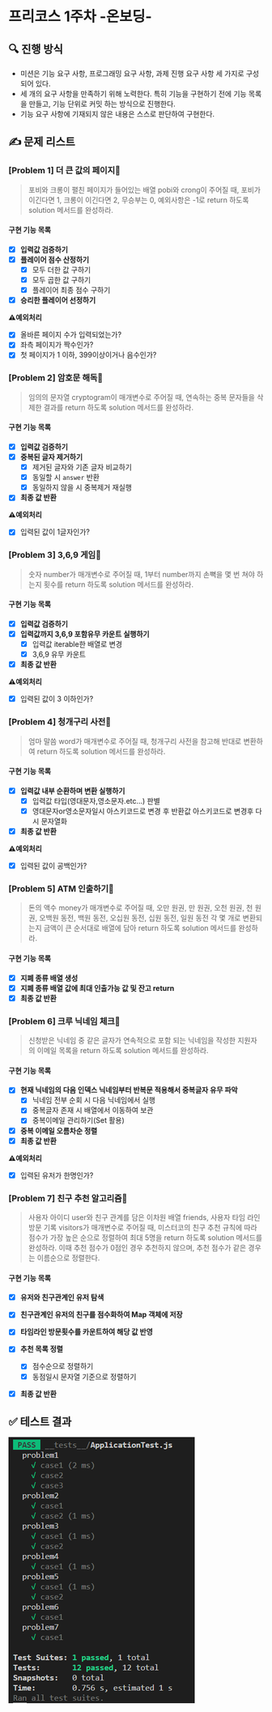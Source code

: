 # 프리코스 1주차 -온보딩-
## 🔍 진행 방식
* 미션은 기능 요구 사항, 프로그래밍 요구 사항, 과제 진행 요구 사항 세 가지로 구성되어 있다.
* 세 개의 요구 사항을 만족하기 위해 노력한다. 특히 기능을 구현하기 전에 기능 목록을 만들고, 기능 단위로 커밋 하는 방식으로 진행한다.
* 기능 요구 사항에 기재되지 않은 내용은 스스로 판단하여 구현한다.

## ✍ 문제 리스트
### [Problem 1] 더 큰 값의 페이지📖
> 포비와 크롱이 펼친 페이지가 들어있는 배열 pobi와 crong이 주어질 때, 포비가 이긴다면 1, 크롱이 이긴다면 2, 무승부는 0, 예외사항은 -1로 return 하도록 solution 메서드를 완성하라.

#### 구현 기능 목록
 * [x] **입력값 검증하기** 
 * [x] **플레이어 점수 산정하기**
    * [x] 모두 더한 값 구하기
    * [x] 모두 곱한 값 구하기
    * [x] 플레이어 최종 점수 구하기
 * [x] **승리한 플레이어 선정하기**

**⚠예외처리**

* [x] 올바른 페이지 수가 입력되었는가?
* [x] 좌측 페이지가 짝수인가?
* [x] 첫 페이지가 1 이하, 399이상이거나 음수인가?

### [Problem 2] 암호문 해독📜
> 임의의 문자열 cryptogram이 매개변수로 주어질 때, 연속하는 중복 문자들을 삭제한 결과를 return 하도록 solution 메서드를 완성하라.

#### 구현 기능 목록
 * [x] **입력값 검증하기** 
 * [x] **중복된 글자 제거하기**
    * [x] 제거된 글자와 기존 글자 비교하기
    * [x] 동일할 시 `answer` 반환
    * [x] 동일하지 않을 시 중복제거 재실행
 * [x] **최종 값 반환**

**⚠예외처리**
  * [x] 입력된 값이 1글자인가?

### [Problem 3] 3,6,9 게임👏
> 숫자 number가 매개변수로 주어질 때, 1부터 number까지 손뼉을 몇 번 쳐야 하는지 횟수를 return 하도록 solution 메서드를 완성하라.

#### 구현 기능 목록
 * [x] **입력값 검증하기** 
 * [x] **입력값까지 3,6,9 포함유무 카운트 실행하기**
    * [x] 입력값 iterable한 배열로 변경
    * [x] 3,6,9 유무 카운트
 * [x] **최종 값 반환**

**⚠예외처리**
  * [x] 입력된 값이 3 이하인가?

### [Problem 4] 청개구리 사전🐸
> 엄마 말씀 word가 매개변수로 주어질 때, 청개구리 사전을 참고해 반대로 변환하여 return 하도록 solution 메서드를 완성하라.

#### 구현 기능 목록
 * [x] **입력값 내부 순환하며 변환 실행하기**
    * [x] 입력값 타입(영대문자,영소문자.etc...) 판별
    * [x] 영대문자or영소문자일시 아스키코드로 변경 후 반환값 아스키코드로 변경후 다시 문자열화
 * [x] **최종 값 반환**
 
**⚠예외처리**
  * [x] 입력된 값이 공백인가?

### [Problem 5] ATM 인출하기🏦
> 돈의 액수 money가 매개변수로 주어질 때, 오만 원권, 만 원권, 오천 원권, 천 원권, 오백원 동전, 백원 동전, 오십원 동전, 십원 동전, 일원 동전 각 몇 개로 변환되는지 금액이 큰 순서대로 배열에 담아 return 하도록 solution 메서드를 완성하라.

#### 구현 기능 목록
 * [x] **지폐 종류 배열 생성**
 * [x] **지폐 종류 배열 값에 최대 인출가능 값 및 잔고 return**
 * [x] **최종 값 반환**

### [Problem 6] 크루 닉네임 체크🤲
> 신청받은 닉네임 중 같은 글자가 연속적으로 포함 되는 닉네임을 작성한 지원자의 이메일 목록을 return 하도록 solution 메서드를 완성하라.

#### 구현 기능 목록
 * [x] **현재 닉네임의 다음 인덱스 닉네임부터 반복문 적용해서 중복글자 유무 파악**
    * [x] 닉네임 전부 순회 시 다음 닉네임에서 실행
    * [x] 중복글자 존재 시 배열에서 이동하여 보관
    * [x] 중복이메일 관리하기(Set 활용)
 * [x] **중복 이메일 오름차순 정렬**
 * [x] **최종 값 반환**

**⚠예외처리**
  * [x] 입력된 유저가 한명인가?

### [Problem 7] 친구 추천 알고리즘👬
> 사용자 아이디 user와 친구 관계를 담은 이차원 배열 friends, 사용자 타임 라인 방문 기록 visitors가 매개변수로 주어질 때, 미스터코의 친구 추천 규칙에 따라 점수가 가장 높은 순으로 정렬하여 최대 5명을 return 하도록 solution 메서드를 완성하라. 이때 추천 점수가 0점인 경우 추천하지 않으며, 추천 점수가 같은 경우는 이름순으로 정렬한다.

#### 구현 기능 목록
 * [x] **유저와 친구관계인 유저 탐색**
 * [x] **친구관계인 유저의 친구를 점수화하여 Map 객체에 저장**
 * [x] **타임라인 방문횟수를 카운트하여 해당 값 반영**
 * [x] **추천 목록 정렬**
    * [x] 점수순으로 정렬하기
    * [x] 동점일시 문자열 기준으로 정렬하기
 * [x] **최종 값 반환**


## ✅ 테스트 결과

![test_result](../images/test_result.png)
